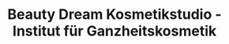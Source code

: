 ---
title: "Beauty Dream Kosmetikstudio - Institut für Ganzheitskosmetik"
url: /graz/beauty-dream-kosmetikstudio-institut-fuer-ganzheitskosmetik/
shop: Kosmetik
---